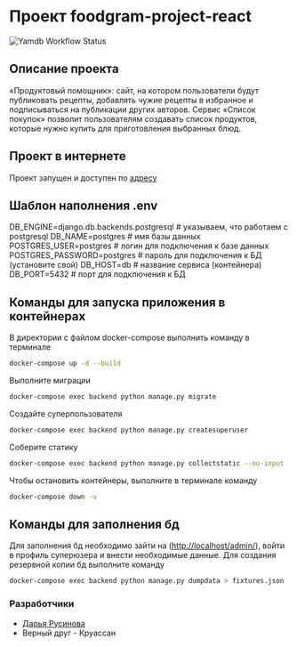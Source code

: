 # Проект foodgram-project-react

![Yamdb Workflow Status](https://github.com/rusinovada/foodgram-project-react/actions/workflows/foodgram_workflow.yml/badge.svg?branch=master&event=push)

## Описание проекта

«Продуктовый помощник»: сайт, на котором пользователи будут публиковать рецепты, добавлять чужие рецепты в избранное и подписываться на публикации других авторов. Сервис «Список покупок» позволит пользователям создавать список продуктов, которые нужно купить для приготовления выбранных блюд.

## Проект в интернете

Проект запущен и доступен по [адресу](http://178.154.231.253/recipes/)

## Шаблон наполнения .env

DB_ENGINE=django.db.backends.postgresql # указываем, что работаем с
postgresql
DB_NAME=postgres # имя базы данных
POSTGRES_USER=postgres # логин для подключения к базе данных
POSTGRES_PASSWORD=postgres # пароль для подключения к БД (установите свой)
DB_HOST=db # название сервиса (контейнера)
DB_PORT=5432 # порт для подключения к БД

## Команды для запуска приложения в контейнерах

В директории с файлом docker-compose выполнить команду в терминале

```bash
docker-compose up -d --build 
```

Выполните миграции

```bash
docker-compose exec backend python manage.py migrate
```

Создайте суперпользователя

```bash
docker-compose exec backend python manage.py createsuperuser
```

Соберите статику

```bash
docker-compose exec backend python manage.py collectstatic --no-input
```

Чтобы остановить контейнеры, выполните в терминале команду

```bash
docker-compose down -v 
```

## Команды для заполнения бд

Для заполнения бд необходимо зайти на (<http://localhost/admin/>), войти в профиль суперюзера и внести необходимые данные. Для создания резервной копии бд выполните команду

```bash
docker-compose exec backend python manage.py dumpdata > fixtures.json
```

### Разработчики

* [Дарья Русинова](https://github.com/rusinovada)
* Верный друг - Круассан
